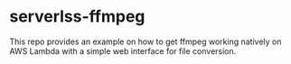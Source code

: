 # serverlss-ffmpeg
This repo provides an example on how to get ffmpeg working natively on AWS Lambda with a simple web interface for file conversion.
